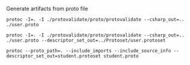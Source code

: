 Generate artifacts from proto file

`protoc -I=. -I ./protovalidate/proto/protovalidate --csharp_out=.. ./user.proto`

`protoc -I=. -I ./protovalidate/proto/protovalidate --csharp_out=.. ./user.proto --descriptor_set_out=../Protoset/user.protoset`

`protoc --proto_path=. --include_imports --include_source_info --descriptor_set_out=student.protoset student.proto`


